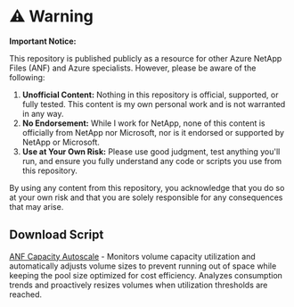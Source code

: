 # ⚠️ Warning

**Important Notice:**

This repository is published publicly as a resource for other Azure NetApp Files (ANF) and Azure specialists. However, please be aware of the following:

1. **Unofficial Content:** Nothing in this repository is official, supported, or fully tested. This content is my own personal work and is not warranted in any way.
2. **No Endorsement:** While I work for NetApp, none of this content is officially from NetApp nor Microsoft, nor is it endorsed or supported by NetApp or Microsoft.
3. **Use at Your Own Risk:** Please use good judgment, test anything you'll run, and ensure you fully understand any code or scripts you use from this repository.

By using any content from this repository, you acknowledge that you do so at your own risk and that you are solely responsible for any consequences that may arise.

## Download Script

[ANF Capacity Autoscale](https://github.com/tvanroo/public-anf-toolbox/blob/main/ANF%20Capacity%20Autoscale/ANF-Capacity-Autoscale.ps1)
    - Monitors volume capacity utilization and automatically adjusts volume sizes to prevent running out of space while keeping the pool size optimized for cost efficiency. Analyzes consumption trends and proactively resizes volumes when utilization thresholds are reached.
